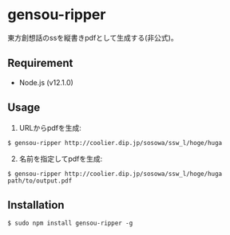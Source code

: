 # gensou-ripper

東方創想話のssを縦書きpdfとして生成する(非公式)。

## Requirement

- Node.js (v12.1.0)

## Usage

1. URLからpdfを生成:
  ```console
  $ gensou-ripper http://coolier.dip.jp/sosowa/ssw_l/hoge/huga
  ```

2. 名前を指定してpdfを生成:
  ```console
  $ gensou-ripper http://coolier.dip.jp/sosowa/ssw_l/hoge/huga path/to/output.pdf
  ```

## Installation
```console
$ sudo npm install gensou-ripper -g
```
